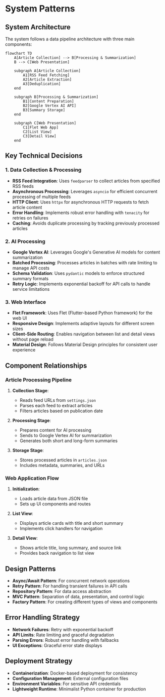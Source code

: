 # System Patterns

## System Architecture

The system follows a data pipeline architecture with three main components:

```mermaid
flowchart TD
    A[Article Collection] --> B[Processing & Summarization]
    B --> C[Web Presentation]
    
    subgraph A[Article Collection]
        A1[RSS Feed Fetching]
        A2[Article Extraction]
        A3[Deduplication]
    end
    
    subgraph B[Processing & Summarization]
        B1[Content Preparation]
        B2[Google Vertex AI API]
        B3[Summary Storage]
    end
    
    subgraph C[Web Presentation]
        C1[Flet Web App]
        C2[List View]
        C3[Detail View]
    end
```

## Key Technical Decisions

### 1. Data Collection & Processing
- **RSS Feed Integration**: Uses `feedparser` to collect articles from specified RSS feeds
- **Asynchronous Processing**: Leverages `asyncio` for efficient concurrent processing of multiple feeds
- **HTTP Client**: Uses `httpx` for asynchronous HTTP requests to fetch article content
- **Error Handling**: Implements robust error handling with `tenacity` for retries on failures
- **Caching**: Avoids duplicate processing by tracking previously processed articles

### 2. AI Processing
- **Google Vertex AI**: Leverages Google's Generative AI models for content summarization
- **Batched Processing**: Processes articles in batches with rate limiting to manage API costs
- **Schema Validation**: Uses `pydantic` models to enforce structured summary formats
- **Retry Logic**: Implements exponential backoff for API calls to handle service limitations

### 3. Web Interface
- **Flet Framework**: Uses Flet (Flutter-based Python framework) for the web UI
- **Responsive Design**: Implements adaptive layouts for different screen sizes
- **Client-Side Routing**: Enables navigation between list and detail views without page reload
- **Material Design**: Follows Material Design principles for consistent user experience

## Component Relationships

### Article Processing Pipeline
1. **Collection Stage**:
   - Reads feed URLs from `settings.json`
   - Parses each feed to extract articles
   - Filters articles based on publication date

2. **Processing Stage**:
   - Prepares content for AI processing
   - Sends to Google Vertex AI for summarization
   - Generates both short and long-form summaries

3. **Storage Stage**:
   - Stores processed articles in `articles.json`
   - Includes metadata, summaries, and URLs

### Web Application Flow
1. **Initialization**:
   - Loads article data from JSON file
   - Sets up UI components and routes

2. **List View**:
   - Displays article cards with title and short summary
   - Implements click handlers for navigation

3. **Detail View**:
   - Shows article title, long summary, and source link
   - Provides back navigation to list view

## Design Patterns

- **Async/Await Pattern**: For concurrent network operations
- **Retry Pattern**: For handling transient failures in API calls
- **Repository Pattern**: For data access abstraction
- **MVC Pattern**: Separation of data, presentation, and control logic
- **Factory Pattern**: For creating different types of views and components

## Error Handling Strategy

- **Network Failures**: Retry with exponential backoff
- **API Limits**: Rate limiting and graceful degradation
- **Parsing Errors**: Robust error handling with fallbacks
- **UI Exceptions**: Graceful error state displays

## Deployment Strategy

- **Containerization**: Docker-based deployment for consistency
- **Configuration Management**: External configuration files
- **Environment Variables**: For sensitive API credentials
- **Lightweight Runtime**: Minimalist Python container for production
